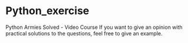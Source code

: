 # Python_exercise
Python Armies Solved - Video Course
If you want to give an opinion with practical solutions to the questions, feel free to give an example.
